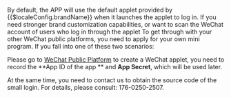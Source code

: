 <IntegrationDetailCard title="第二步：在微信开放平台创建一个微信小程序（可选）">

By default, the APP will use the default applet provided by {{$localeConfig.brandName}} when it launches the applet to log in. If you need stronger brand customization capabilities, or want to scan the WeChat account of users who log in through the applet To get through with your other WeChat public platforms, you need to apply for your own mini program. If you fall into one of these two scenarios:

Please go to [WeChat Public Platform](https://mp.weixin.qq.com/wxopen/waregister?action=step1) to create a WeChat applet, you need to record the **App ID of the app ** and **App Secret**, which will be used later.

At the same time, you need to contact us to obtain the source code of the small login. For details, please consult: 176-0250-2507.

</IntegrationDetailCard>
